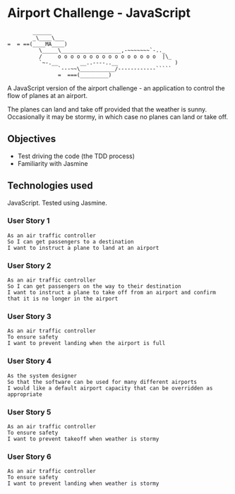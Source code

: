 # Airport Challenge - JavaScript #

```
        ______
        _\____\___
=  = ==(____MA____)
          \_____\___________________,-~~~~~~~`-.._
          /     o o o o o o o o o o o o o o o o  |\_
          `~-.__       __..----..__                  )
                `---~~\___________/------------`````
                =  ===(_________)

```

A JavaScript version of the airport challenge - an application to control the flow of planes at an airport.

The planes can land and take off provided that the weather is sunny. Occasionally it may be stormy, in which case no planes can land or take off. 

## Objectives

- Test driving the code (the TDD process)
- Familiarity with Jasmine

## Technologies used

JavaScript. Tested using Jasmine.

### User Story 1

```
As an air traffic controller 
So I can get passengers to a destination 
I want to instruct a plane to land at an airport
```

### User Story 2

```
As an air traffic controller 
So I can get passengers on the way to their destination 
I want to instruct a plane to take off from an airport and confirm that it is no longer in the airport
```

### User Story 3

```
As an air traffic controller 
To ensure safety 
I want to prevent landing when the airport is full 
```

### User Story 4

```
As the system designer
So that the software can be used for many different airports
I would like a default airport capacity that can be overridden as appropriate
```

### User Story 5

```
As an air traffic controller 
To ensure safety 
I want to prevent takeoff when weather is stormy 
```

### User Story 6

```
As an air traffic controller 
To ensure safety 
I want to prevent landing when weather is stormy 
```
